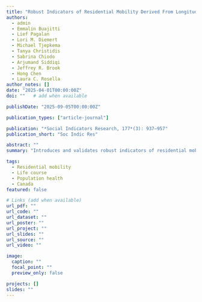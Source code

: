 ```yaml
---
title: "Robust Indicators of Residential Mobility Derived From Longitudinal Canadian Data to Examine Population Health Across the Life Course"
authors:
  - admin
  - Emmalin Buajitti
  - Lief Pagalan
  - Lori M. Diemert
  - Michael Tjepkema
  - Tanya Christidis
  - Sabrina Chiodo
  - Arjumand Siddiqi
  - Jeffrey R. Brook
  - Hong Chen
  - Laura C. Rosella
author_notes: []
date: "2025-04-01T00:00:00Z"
doi: ""   # add when available

publishDate: "2025-09-05T00:00:00Z"

publication_types: ["article-journal"]

publication: "*Social Indicators Research, 177*(3): 937–957"
publication_short: "Soc Indic Res"

abstract: ""
summary: "Introduces and validates robust indicators of residential mobility from longitudinal Canadian data to study population health across the life course."

tags:
  - Residential mobility
  - Life course
  - Population health
  - Canada
featured: false

# Links (add when available)
url_pdf: ""
url_code: ""
url_dataset: ""
url_poster: ""
url_project: ""
url_slides: ""
url_source: ""
url_video: ""

image:
  caption: ""
  focal_point: ""
  preview_only: false

projects: []
slides: ""
---
```

